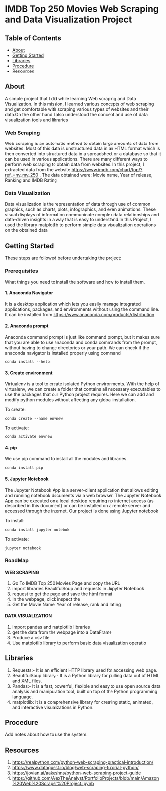 # IMDB Top 250 Movies Web Scraping and Data Visualization Project

## Table of Contents
+ [About](#about)
+ [Getting Started](#getting_started)
+ [Libraries](#libraries)
+ [Procedure](#procedure)
+ [Resources](#resources)

## About <a name = "about"></a>
A simple project that I did while learning Web scraping and Data Visualization. In this mission, I learned various concepts of web scraping and get comfortable with scraping various types of websites and their data.On the other hand I also understood the concept and use of data visualization tools and libraries
### Web Scraping
Web scraping is an automatic method to obtain large amounts of data from websites. Most of this data is unstructured data in an HTML format which is then converted into structured data in a spreadsheet or a database so that it can be used in various applications. There are many different ways to perform web scraping to obtain data from websites. In this project, I extracted data from the website https://www.imdb.com/chart/top/?ref_=nv_mv_250 . The data obtained were: Movie name, Year of release, Ranking and IMDB Rating

### Data Visualization
Data visualization is the representation of data through use of common graphics, such as charts, plots, infographics, and even animations. These visual displays of information communicate complex data relationships and data-driven insights in a way that is easy to understand.In this Project, I used the library matplotlib to perform simple data visualization operations on the obtained data

## Getting Started <a name = "getting_started"></a>
These steps are followed before undertaking the project:

### Prerequisites

What things you need to install the software and how to install them.

#### 1. Anaconda Navigator
It is a desktop application which  lets you easily manage integrated applications, packages, and environments without using the command line.
It can be installed from https://www.anaconda.com/products/distribution

#### 2. Anaconda prompt
Anaconda command prompt is just like command prompt, but it makes sure that you are able to use anaconda and conda commands from the prompt, without having to change directories or your path. 
We can check if the anaconda navigator is installed properly using command

```
conda install --help
```

#### 3. Create environment
Virtualenv is a tool to create isolated Python environments. With the help of virtualenv, we can create a folder that contains all necessary executables to use the packages that our Python project requires. Here we can add and modify python modules without affecting any global installation.

To create:
```
conda create --name envnew
```
To activate:

```
conda activate envnew
```


#### 4. pip
We use pip command to install all the modules and libraries.

```
conda install pip
```

#### 5. Jupyter Notebook
The Jupyter Notebook App is a server-client application that allows editing and running notebook documents via a web browser. The Jupyter Notebook App can be executed on a local desktop requiring no internet access (as described in this document) or can be installed on a remote server and accessed through the internet.
Our project is done using Jupyter notebook

To install:
```
conda install jupyter notebok
```
To activate:
```
jupyter notebook
```

### RoadMap

#### WEB SCRAPING
1. Go To IMDB Top 250 Movies Page and copy the URL
2. import libraries BeautifulSoup and requests in Jupyter Notebook
3. request to get the page and save the html format
4. In the webpage, click inspect the <!DOCTYPE html>
5. Get the Movie Name, Year of release, rank and rating 

#### DATA VISUALIZATION
1. import pandas and matplotlib libraries
2. get the data from the webpage into a DataFrame
3. Produce a csv file
4. Use matplotlib library to perform basic data visualization operatio

## Libraries <a name = "libraries"></a>
1. Requests:- It is an efficient HTTP library used for accessing web page.
2. BeautifulSoup library:-  It is a Python library for pulling data out of HTML and XML files.
3. Pandas:- It is a fast, powerful, flexible and easy to use open source data analysis and manipulation tool,
built on top of the Python programming language.
4. matplotlib: It is a comprehensive library for creating static, animated, and interactive visualizations in Python.
## Procedure <a name = "procedure"></a>

Add notes about how to use the system.
## Resources <a name = "resources"></a>
1. https://realpython.com/python-web-scraping-practical-introduction/
2. https://www.dataquest.io/blog/web-scraping-tutorial-python/
3. https://jovian.ai/aakashns/python-web-scraping-project-guide
4. https://github.com/AlexTheAnalyst/PortfolioProjects/blob/main/Amazon%20Web%20Scraper%20Project.ipynb
